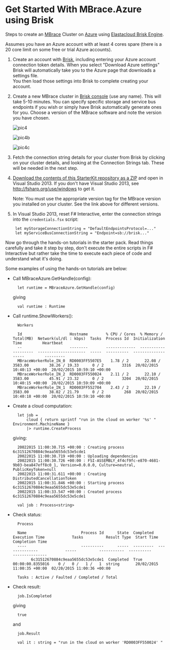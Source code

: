 # Get Started With MBrace.Azure using Brisk

Steps to create an [MBrace](http://m-brace.net/) Cluster on [Azure](https://windowsazure.com) using [Elastacloud Brisk Engine](https://www.briskengine.com/#/dash).

Assumes you have an Azure account with at least 4 cores spare (there is a 20 core limit on some free or trial Azure accounts).

1. Create an account with [Brisk](https://www.briskengine.com/), including entering your Azure account 
   connection token details. When you select "Download Azure settings" Brisk will 
   automatically take you to the Azure page that downloads a settings file.  
   You then load those settings into Brisk to complete creating your account.

2. Create a new MBrace cluster in [Brisk console](https://www.briskengine.com/#/dash) (use any name). This will take 5-10 minutes. You can specify specific storage and service bus endpoints if you wish or simply have Brisk automatically generate ones for you.  Choose a version of the MBrace software and note the version you have chosen.

   ![pic4](https://cloud.githubusercontent.com/assets/7204669/6285354/b0620876-b8f2-11e4-84c9-58e7acee52ab.jpg)

   ![pic4b](https://cloud.githubusercontent.com/assets/7204669/6285356/b53f71c6-b8f2-11e4-964a-c3b89d17cf3e.png)

   ![pic4c](https://cloud.githubusercontent.com/assets/7204669/6285357/b55bcf4c-b8f2-11e4-905c-b782ae7b9c6a.png)

3. Fetch the connection string details for your cluster from Brisk 
   by clicking on your cluster details, and looking at the Connection Strings tab. 
   These will be needed in the next step.

4. [Download the contents of this StarterKit repository as a ZIP](brisk-versions.md#choose-the-version-of-the-starterkit-to-match-your-mbrace-cluster-version) and open in 
   Visual Studio 2013. If you don't have Visual Studio 2013, see http://fsharp.org/use/windows to get it.

   Note: You must use the appropriate version tag for the MBrace version you installed on your cluster. See the link above
   for different versions.

5. In Visual Studio 2013, reset F# Interactive, enter the connection strings into the ``credentials.fsx``  script:

		let myStorageConnectionString = "DefaultEndpointsProtocol=..."
		let myServiceBusConnectionString = "Endpoint=sb://brisk..."

Now go through the hands-on tutorials in the starter pack.  Read things carefully and 
take it step by step, don't execute the entire scripts in F# Interactive but 
rather take the time to execute each piece of code and understand what it's doing.

Some examples of using the hands-on tutorials are below:

* Call MBraceAzure.GetHandle(config):

		let runtime = MBraceAzure.GetHandle(config)

  giving

		val runtime : Runtime

* Call runtime.ShowWorkers():

		Workers                                                                                                        
		   
		Id                     Hostname        % CPU / Cores  % Memory / Total(MB)  Network(ul/dl : kbps)  Tasks  Process Id  Initialization Time         Heartbeat                  
		--                     --------        -------------  --------------------  ---------------------  -----  ----------  -------------------         ---------                  
		MBraceWorkerRole_IN_0  RD0003FF5507E5    1.78 / 2       22.08 / 3583.00         38.26 / 19.33      0 / 2        3316  20/02/2015 10:40:13 +00:00  20/02/2015 10:59:10 +00:00 
		MBraceWorkerRole_IN_2  RD0003FF550024    2.11 / 2       22.10 / 3583.00         45.91 / 23.32      0 / 2        3204  20/02/2015 10:40:15 +00:00  20/02/2015 10:59:09 +00:00 
		MBraceWorkerRole_IN_1  RD0003FF552704    2.43 / 2       22.19 / 3583.00         38.02 / 21.79      0 / 2         268  20/02/2015 10:40:18 +00:00  20/02/2015 10:59:10 +00:00 

* Create a cloud computation:

		let job =
			cloud { return sprintf "run in the cloud on worker '%s' " Environment.MachineName }
			|> runtime.CreateProcess

  giving:

		20022015 11:00:30.715 +00:00 : Creating process 6c31512670884c9eaa5655dc53e5cde1 
		20022015 11:00:30.719 +00:00 : Uploading dependencies
		20022015 11:00:30.726 +00:00 : FSI-ASSEMBLY_4f4cf9fc-e870-4681-9b03-bea847eff8c0_1, Version=0.0.0.0, Culture=neutral, PublicKeyToken=null
		20022015 11:00:31.611 +00:00 : Creating DistributedCancellationToken
		20022015 11:00:31.846 +00:00 : Starting process 6c31512670884c9eaa5655dc53e5cde1
		20022015 11:00:33.547 +00:00 : Created process 6c31512670884c9eaa5655dc53e5cde1
		
		val job : Process<string>

* Check status:

		Process                                                                                                                                                                            
		
		Name                        Process Id      State  Completed  Execution Time            Tasks          Result Type  Start Time                  Completion Time            
		----                        ----------      -----  ---------  --------------            -----          -----------  ----------                  ---------------            
			  6c31512670884c9eaa5655dc53e5cde1  Completed  True       00:00:00.8355016    0 /   0 /   1 /   1  string       20/02/2015 11:00:35 +00:00  02/20/2015 11:00:36 +00:00 
		
		Tasks : Active / Faulted / Completed / Total

* Check result:

		job.IsCompleted

  giving

		true

   and

		job.Result
		
		val it : string = "run in the cloud on worker 'RD0003FF550024' "

